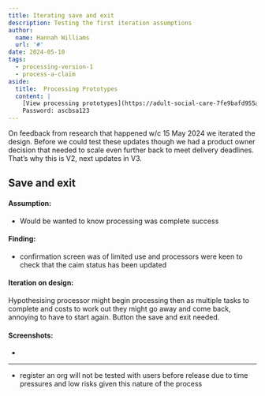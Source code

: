 ```yaml
---
title: Iterating save and exit
description: Testing the first iteration assumptions
author:
  name: Hannah Williams
  url: '#'
date: 2024-05-10
tags:
  - processing-version-1
  - process-a-claim
aside:
  title:  Processing Prototypes
  content: |
    [View processing prototypes](https://adult-social-care-7fe9bafd955a.herokuapp.com/version-index?area=Processing) 
    Password: ascbsa123
---
```


On feedback from research that happened w/c 15 May 2024 we iterated the design. Before we could test these updates though we had a product owner decision that needed to scale even further back to meet delivery deadlines. That’s why this is V2, next updates in V3.





## Save and exit

#### Assumption: 
- Would be wanted to know processing was complete success

#### Finding:
- confirmation screen was of limited use and processors were keen to check that the caim status has been updated 

#### Iteration on design:
Hypothesising processor might begin processing then as multiple tasks to complete and costs to work out they might go away and come back, annoying to have to start again. Button the save and exit needed. 

#### Screenshots:
- 


---------

- register an org will not be tested with users before release due to time pressures and low risks given this nature of the process
